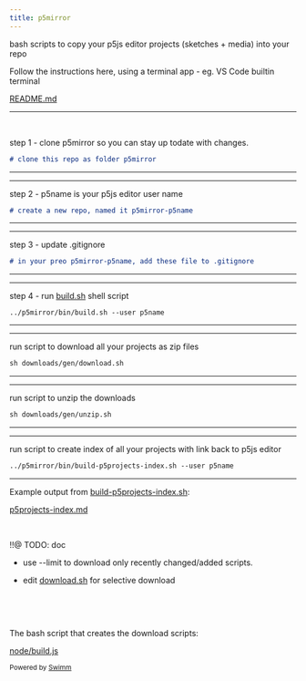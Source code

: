 ```yaml
---
title: p5mirror
---
```


bash scripts to copy your p5js editor projects (sketches + media) into your repo

Follow the instructions here, using a terminal app - eg. VS Code builtin terminal&nbsp;

<SwmPath>[README.md](/README.md)</SwmPath>

<SwmSnippet path="/README.md" line="33">

---

&nbsp;

step 1 - clone p5mirror so you can stay up todate with changes.

```markdown
# clone this repo as folder p5mirror
```

---

</SwmSnippet>

<SwmSnippet path="/README.md" line="35">

---

step 2 - p5name is your p5js editor user name

```markdown
# create a new repo, named it p5mirror-p5name
```

---

</SwmSnippet>

<SwmSnippet path="/README.md" line="39">

---

step 3 - update .gitignore

```markdown
# in your preo p5mirror-p5name, add these file to .gitignore
```

---

</SwmSnippet>

<SwmSnippet path="README.md" line="51">

---

step 4 - run [build.sh](http://build.sh) shell script

```
../p5mirror/bin/build.sh --user p5name
```

---

</SwmSnippet>

<SwmSnippet path="/README.md" line="56">

---

run script to download all your projects as zip files

```markdown
sh downloads/gen/download.sh
```

---

</SwmSnippet>

<SwmSnippet path="/README.md" line="60">

---

run script to unzip the downloads

```markdown
sh downloads/gen/unzip.sh
```

---

</SwmSnippet>

<SwmSnippet path="/README.md" line="64">

---

run script to create index of all your projects with link back to p5js editor

```markdown
../p5mirror/bin/build-p5projects-index.sh --user p5name
```

---

</SwmSnippet>

Example output from [build-p5projects-index.sh](http://build-p5projects-index.sh):

<SwmPath>[p5projects-index.md](/p5projects-index.md)</SwmPath>

&nbsp;

!!@ TODO: doc&nbsp;

- use --limit to download only recently changed/added scripts.&nbsp;

- edit [download.sh](http://download.sh) for selective download

&nbsp;

&nbsp;

The bash script that creates the download scripts:

<SwmPath>[node/build.js](/node/build.js)</SwmPath>

<SwmMeta version="3.0.0" repo-id="Z2l0aHViJTNBJTNBcDVtaXJyb3IlM0ElM0Ftb2xhYi1pdHA=" repo-name="p5mirror"><sup>Powered by [Swimm](https://app.swimm.io/)</sup></SwmMeta>
